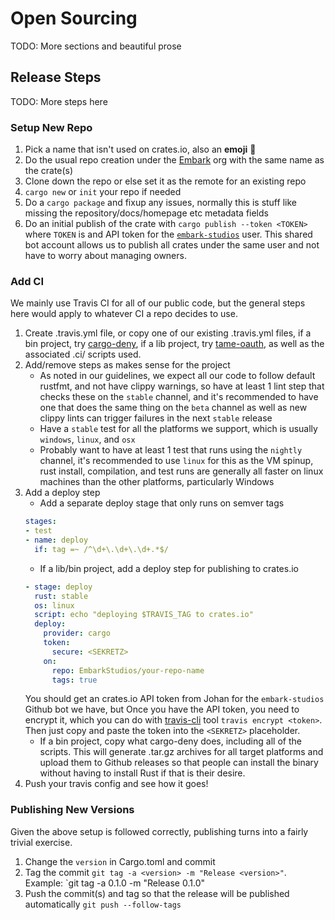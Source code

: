 # Open Sourcing

TODO: More sections and beautiful prose

## Release Steps

TODO: More steps here

### Setup New Repo

1. Pick a name that isn't used on crates.io, also an **emoji** :100:
1. Do the usual repo creation under the [Embark](https://github.com/EmbarkStudios) org with the same name as the crate(s)
1. Clone down the repo or else set it as the remote for an existing repo
1. `cargo new` or `init` your repo if needed
1. Do a `cargo package` and fixup any issues, normally this is stuff like missing the repository/docs/homepage etc metadata fields
1. Do an initial publish of the crate with `cargo publish --token <TOKEN>` where `TOKEN` is
and API token for the [`embark-studios`](https://crates.io/users/embark-studios) user. This shared
bot account allows us to publish all crates under the same user and not have to worry about managing owners.

### Add CI

We mainly use Travis CI for all of our public code, but the general steps here would apply to
whatever CI a repo decides to use.

1. Create .travis.yml file, or copy one of our existing .travis.yml files, if a bin project, try [cargo-deny](https://github.com/EmbarkStudios/cargo-deny/blob/master/.travis.yml), if a lib project, try [tame-oauth](https://github.com/EmbarkStudios/tame-oauth/blob/master/.travis.yml), as well as the associated .ci/ scripts used.
1. Add/remove steps as makes sense for the project
    * As noted in our guidelines, we expect all our code to follow default rustfmt, and not have clippy
    warnings, so have at least 1 lint step that checks these on the `stable` channel, and it's recommended
    to have one that does the same thing on the `beta` channel as well as new clippy lints can trigger failures
    in the next `stable` release
    * Have a `stable` test for all the platforms we support, which is usually `windows`, `linux`, and `osx`
    * Probably want to have at least 1 test that runs using the `nightly` channel, it's recommended to use
    `linux` for this as the VM spinup, rust install, compilation, and test runs are generally all faster on
    linux machines than the other platforms, particularly Windows
1. Add a deploy step
    * Add a separate deploy stage that only runs on semver tags
    ```yml
    stages:
    - test
    - name: deploy
      if: tag =~ /^\d+\.\d+\.\d+.*$/
    ```
    * If a lib/bin project, add a deploy step for publishing to crates.io
    ```yml
    - stage: deploy
      rust: stable
      os: linux
      script: echo "deploying $TRAVIS_TAG to crates.io"
      deploy:
        provider: cargo
        token:
          secure: <SEKRETZ>
        on:
          repo: EmbarkStudios/your-repo-name
          tags: true
    ```
    You should get an crates.io API token from Johan for the `embark-studios` Github bot we have, but
    Once you have the API token, you need to encrypt it, which you can do with [travis-cli](https://github.com/travis-ci/travis.rb#installation) tool `travis encrypt <token>`. Then just copy and paste the token
    into the `<SEKRETZ>` placeholder.
    * If a bin project, copy what cargo-deny does, including all of the scripts. This will generate .tar.gz archives
    for all target platforms and upload them to Github releases so that people can install the binary without having
    to install Rust if that is their desire.
1. Push your travis config and see how it goes!

### Publishing New Versions

Given the above setup is followed correctly, publishing turns into a fairly trivial exercise.

1. Change the `version` in Cargo.toml and commit
1. Tag the commit `git tag -a <version> -m "Release <version>"`. Example: `git tag -a 0.1.0 -m "Release 0.1.0"
1. Push the commit(s) and tag so that the release will be published automatically `git push --follow-tags`
